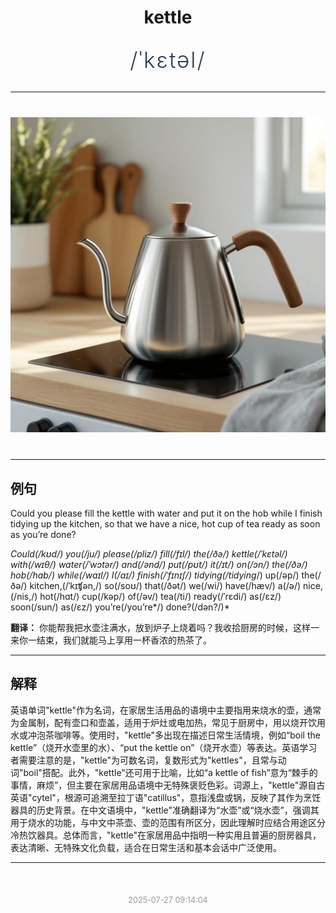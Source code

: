 <div align="center">

# kettle

<div style="margin: 30px 0;">
<h1 style="font-size: 2.5em; font-weight: 300; letter-spacing: 2px; margin: 0; color: #2c3e50;">
/ˈkɛtəl/
</h1>
</div>

</div>

---

<div align="center" style="margin: 40px 0;">

![kettle](images/kettle.png)

</div>

---

## 例句

Could you please fill the kettle with water and put it on the hob while I finish tidying up the kitchen, so that we have a nice, hot cup of tea ready as soon as you’re done?

*Could(/kʊd/) you(/ju/) please(/pliz/) fill(/fɪl/) the(/ðə/) kettle(/ˈkɛtəl/) with(/wɪθ/) water(/ˈwɔtər/) and(/ənd/) put(/pʊt/) it(/ɪt/) on(/ɔn/) the(/ðə/) hob(/hɑb/) while(/waɪl/) I(/aɪ/) finish(/ˈfɪnɪʃ/) tidying(/tidying*/) up(/əp/) the(/ðə/) kitchen,(/ˈkɪʧən,/) so(/soʊ/) that(/ðət/) we(/wi/) have(/hæv/) a(/ə/) nice,(/nis,/) hot(/hɑt/) cup(/kəp/) of(/əv/) tea(/ti/) ready(/ˈrɛdi/) as(/ɛz/) soon(/sun/) as(/ɛz/) you’re(/you’re*/) done?(/dən?/)*

**翻译：** 你能帮我把水壶注满水，放到炉子上烧着吗？我收拾厨房的时候，这样一来你一结束，我们就能马上享用一杯香浓的热茶了。

---

## 解释

英语单词"kettle"作为名词，在家居生活用品的语境中主要指用来烧水的壶，通常为金属制，配有壶口和壶盖，适用于炉灶或电加热，常见于厨房中，用以烧开饮用水或冲泡茶咖啡等。使用时，"kettle"多出现在描述日常生活情境，例如“boil the kettle”（烧开水壶里的水）、“put the kettle on”（烧开水壶）等表达。英语学习者需要注意的是，"kettle"为可数名词，复数形式为"kettles"，且常与动词"boil"搭配。此外，"kettle"还可用于比喻，比如“a kettle of fish”意为“棘手的事情，麻烦”，但主要在家居用品语境中无特殊褒贬色彩。词源上，"kettle"源自古英语"cytel"，根源可追溯至拉丁语"catillus"，意指浅盘或锅，反映了其作为烹饪器具的历史背景。在中文语境中，"kettle"准确翻译为“水壶”或“烧水壶”，强调其用于烧水的功能，与中文中茶壶、壶的范围有所区分，因此理解时应结合用途区分冷热饮器具。总体而言，"kettle"在家居用品中指明一种实用且普遍的厨房器具，表达清晰、无特殊文化负载，适合在日常生活和基本会话中广泛使用。


---

<div align="center" style="margin-top: 50px;">
<small style="color: #999; font-size: 0.9em;">2025-07-27 09:14:04</small>
</div>
